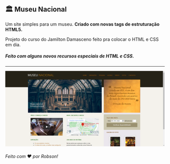 ## 🏛  Museu Nacional

Um site simples para um museu. <strong>Criado com novas tags de estruturação HTML5.</strong>

Projeto do curso do Jamilton Damasceno feito pra colocar o HTML e CSS em dia. 

<h5>Feito com alguns novos recursos especiais de HTML e CSS.</h5>

<hr>

<p align="center">
	<img alt="exemplo" src="github/exemplo.PNG" witdh="50%">
</p>

<h6>Feito com ♥ por Robson!</h6>
